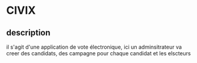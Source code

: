 # CIVIX

## description
 il s'agit d'une application de vote électronique, ici un adminsitrateur va creer des candidats, des campagne pour chaque candidat et les elscteurs 